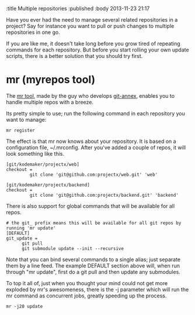 :title Multiple repositories
:published 
:body 2013-11-23 21:17

Have you ever had the need to manage several related repositories in a project? Say for instance you want to pull or push changes to multiple repositories in one go. 

If you are like me, it doesn't take long before you grow tired of repeating commands for each repository. But before you start rolling your own update scripts, there is a better solution that you should try first.

mr (myrepos tool)
========================
The [mr tool](http://joeyh.name/code/mr/), made by the guy who develops [git-annex](http://git-annex.branchable.com/), enables you to handle multiple repos with a breeze.

Its pretty simple to use; run the following command in each repository you want to manage:

```
mr register
```

The effect is that mr now knows about your repository. It is based on a configuration file, ~/.mrconfig. After you've added a couple of repos, it will look something like this.

```
[git/kodemaker/projectx/web]
checkout = 
	     git clone 'git@github.com:projectx/web.git' 'web'

[git/kodemaker/projectx/backend]
checkout = 
	     git clone 'git@github.com:projectx/backend.git' 'backend'
```

There is also support for global commands that will be available for all repos.

```
# the git_ prefix means this will be available for all git repos by running 'mr update'
[DEFAULT]
git_update = 
	  git pull 
	  git submodule update --init --recursive
```

Note that you can bind several commands to a single alias; just separate them by a line feed. The example DEFAULT section above will, when run through "mr update", first do a git pull and then update any submodules.

To top it all of, just when you thought your mind could not get more exploded by mr's awesomeness, there is the -j parameter which will run the mr command as concurrent jobs, greatly speeding up the process. 

```
mr -j20 update
```